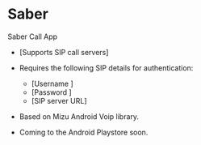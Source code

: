 # Saber

Saber Call App

- [Supports SIP call servers]

- Requires the following SIP details for authentication:
    - [Username ]
    - [Password ]
    - [SIP server URL]

- Based on Mizu Android Voip library.

- Coming to the Android Playstore soon.



